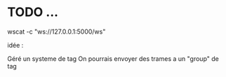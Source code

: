 # TODO ...

wscat -c "ws://127.0.0.1:5000/ws"


idée :

Géré un systeme de tag 
On pourrais envoyer des trames a un "group" de tag

